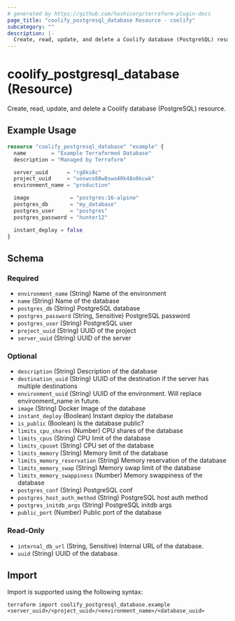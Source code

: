 ```yaml
---
# generated by https://github.com/hashicorp/terraform-plugin-docs
page_title: "coolify_postgresql_database Resource - coolify"
subcategory: ""
description: |-
  Create, read, update, and delete a Coolify database (PostgreSQL) resource.
---
```


# coolify_postgresql_database (Resource)

Create, read, update, and delete a Coolify database (PostgreSQL) resource.

## Example Usage

```terraform
resource "coolify_postgresql_database" "example" {
  name        = "Example Terraformed Database"
  description = "Managed by Terraform"

  server_uuid      = "rg8ks8c"
  project_uuid     = "uoswco88w8swo40k48o8kcwk"
  environment_name = "production"

  image             = "postgres:16-alpine"
  postgres_db       = "my_database"
  postgres_user     = "postgres"
  postgres_password = "hunter12"

  instant_deploy = false
}
```

<!-- schema generated by tfplugindocs -->
## Schema

### Required

- `environment_name` (String) Name of the environment
- `name` (String) Name of the database
- `postgres_db` (String) PostgreSQL database
- `postgres_password` (String, Sensitive) PostgreSQL password
- `postgres_user` (String) PostgreSQL user
- `project_uuid` (String) UUID of the project
- `server_uuid` (String) UUID of the server

### Optional

- `description` (String) Description of the database
- `destination_uuid` (String) UUID of the destination if the server has multiple destinations
- `environment_uuid` (String) UUID of the environment. Will replace environment_name in future.
- `image` (String) Docker Image of the database
- `instant_deploy` (Boolean) Instant deploy the database
- `is_public` (Boolean) Is the database public?
- `limits_cpu_shares` (Number) CPU shares of the database
- `limits_cpus` (String) CPU limit of the database
- `limits_cpuset` (String) CPU set of the database
- `limits_memory` (String) Memory limit of the database
- `limits_memory_reservation` (String) Memory reservation of the database
- `limits_memory_swap` (String) Memory swap limit of the database
- `limits_memory_swappiness` (Number) Memory swappiness of the database
- `postgres_conf` (String) PostgreSQL conf
- `postgres_host_auth_method` (String) PostgreSQL host auth method
- `postgres_initdb_args` (String) PostgreSQL initdb args
- `public_port` (Number) Public port of the database

### Read-Only

- `internal_db_url` (String, Sensitive) Internal URL of the database.
- `uuid` (String) UUID of the database.

## Import

Import is supported using the following syntax:

```shell
terraform import coolify_postgresql_database.example <server_uuid>/<project_uuid>/<environment_name>/<database_uuid>
```
